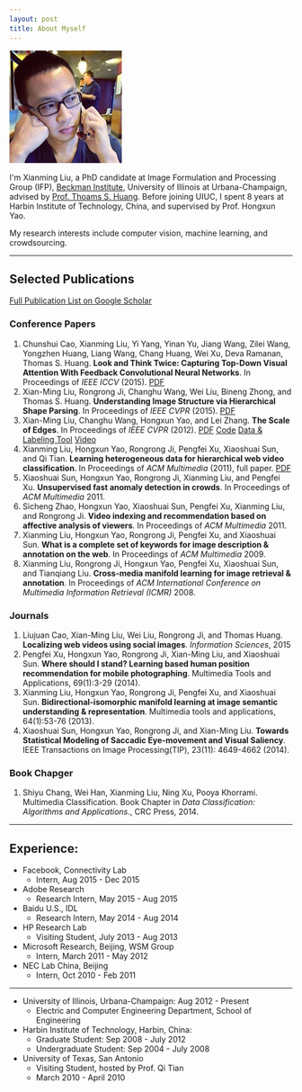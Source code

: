 ```yaml
---
layout: post
title: About Myself
---
```


![](../assets/img/Xianming_Head.jpg)

I'm Xianming Liu, a PhD candidate at Image Formulation and Processing Group (IFP), [Beckman Institute](http://beckman.illinois.edu), University of Illinois at Urbana-Champaign, advised by [Prof. Thoams S. Huang](https://www.ece.illinois.edu/directory/profile/t-huang1). Before joining UIUC, I spent 8 years at Harbin Institute of Technology, China, and supervised by Prof. Hongxun Yao.

My research interests include computer vision, machine learning, and crowdsourcing.

---

## Selected Publications
[Full Publication List on Google Scholar](https://scholar.google.com/citations?user=697UEEIAAAAJ&hl=en)

### Conference Papers

1. Chunshui Cao, Xianming Liu, Yi Yang, Yinan Yu, Jiang Wang, Zilei Wang, Yongzhen Huang, Liang Wang, Chang Huang, Wei Xu, Deva Ramanan, Thomas S. Huang. **Look and Think Twice: Capturing Top-Down Visual Attention With Feedback Convolutional Neural Networks**. In Proceedings of *IEEE ICCV* (2015). [PDF](http://www.cv-foundation.org/openaccess/content_iccv_2015/papers/Cao_Look_and_Think_ICCV_2015_paper.pdf)
2. Xian-Ming Liu, Rongrong Ji, Changhu Wang, Wei Liu, Bineng Zhong, and Thomas S. Huang. **Understanding Image Structure via Hierarchical Shape Parsing**. In Proceedings of *IEEE CVPR* (2015). [PDF](../assets/pdf/cvpr_2015.pdf)
3. Xian-Ming Liu, Changhu Wang, Hongxun Yao, and Lei Zhang. **The Scale of Edges**. In Proceedings of *IEEE CVPR* (2012). [PDF](../assets/pdf/cvpr_2012.pdf) [Code](../assets/code/AnisotropicDetector.zip) [Data & Labeling Tool](../assets/code/scale_label_tool.zip) [Video](https://www.youtube.com/watch?v=rtUXGFKAq1U)
4. Xianming Liu, Hongxun Yao, Rongrong Ji, Pengfei Xu, Xiaoshuai Sun, and Qi Tian. **Learning heterogeneous data for hierarchical web video classification**. In Proceedings of *ACM Multimedia* (2011), full paper. [PDF](../assets/pdf/acmmm_2011.pdf)
5. Xiaoshuai Sun, Hongxun Yao, Rongrong Ji, Xianming Liu,  and Pengfei Xu. **Unsupervised fast anomaly detection in crowds**. In Proceedings of *ACM Multimedia* 2011.
6. Sicheng Zhao, Hongxun Yao, Xiaoshuai Sun, Pengfei Xu, Xianming Liu,  and Rongrong Ji. **Video indexing and recommendation based on affective analysis of viewers**. In Proceedings of *ACM Multimedia* 2011.
7. Xianming Liu, Hongxun Yao, Rongrong Ji, Pengfei Xu,  and Xiaoshuai Sun. **What is a complete set of keywords for image description & annotation on the web**. In Proceedings of *ACM Multimedia* 2009.
8. Xianming Liu, Rongrong Ji, Hongxun Yao, Pengfei Xu, Xiaoshuai Sun, and Tianqiang Liu. **Cross-media manifold learning for image retrieval & annotation**. In Proceedings of *ACM International Conference on Multimedia Information Retrieval (ICMR)* 2008.

### Journals
1. Liujuan Cao, Xian-Ming Liu, Wei Liu, Rongrong Ji,  and Thomas Huang. **Localizing web videos using social images**. *Information Sciences*, 2015
2. Pengfei Xu, Hongxun Yao, Rongrong Ji, Xian-Ming Liu,  and Xiaoshuai Sun. **Where should I stand? Learning based human position recommendation for mobile photographing**. Multimedia Tools and Applications, 69(1):3-29 (2014).
3. Xianming Liu, Hongxun Yao, Rongrong Ji, Pengfei Xu, and Xiaoshuai Sun. **Bidirectional-isomorphic manifold learning at image semantic understanding & representation**. Multimedia tools and applications, 64(1):53-76 (2013).
4. Xiaoshuai Sun, Hongxun Yao, Rongrong Ji, and Xian-Ming Liu. **Towards Statistical Modeling of Saccadic Eye-movement and Visual Saliency**. IEEE Transactions on Image Processing(TIP), 23(11): 4649-4662 (2014).

### Book Chapger
1. Shiyu Chang, Wei Han, Xianming Liu, Ning Xu, Pooya Khorrami. Multimedia Classification. Book Chapter in *Data Classification: Algorithms and Applications*., CRC Press, 2014.

---

## Experience:

* Facebook, Connectivity Lab
  - Intern, Aug 2015 - Dec 2015
* Adobe Research
  - Research Intern, May 2015 - Aug 2015
* Baidu U.S., IDL
  - Research Intern, May 2014 - Aug 2014
* HP Research Lab
  - Visiting Student, July 2013 - Aug 2013
* Microsoft Research, Beijing, WSM Group
  - Intern, March 2011 - May 2012
* NEC Lab China, Beijing
  - Intern, Oct 2010 - Feb 2011

---

* University of Illinois, Urbana-Champaign: Aug 2012 - Present
  - Electric and Computer Engineering Department, School of Engineering
* Harbin Institute of Technology, Harbin, China:
  - Graduate Student: Sep 2008 - July 2012
  - Undergraduate Student: Sep 2004 - July 2008
* University of Texas, San Antonio
  - Visiting Student, hosted by Prof. Qi Tian
  - March 2010 - April 2010
